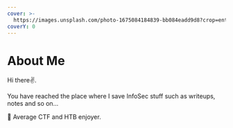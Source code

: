 ```yaml
---
cover: >-
  https://images.unsplash.com/photo-1675084184839-bb084eadd9d8?crop=entropy&cs=tinysrgb&fm=jpg&ixid=MnwxOTcwMjR8MHwxfHJhbmRvbXx8fHx8fHx8fDE2NzY3NjEzNjQ&ixlib=rb-4.0.3&q=80
coverY: 0
---
```


# About Me

Hi there✌.&#x20;

You have reached the place where I save InfoSec stuff such as writeups, notes and so on... &#x20;

🚩 Average CTF and HTB enjoyer.
